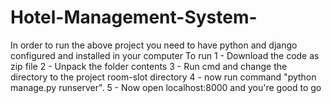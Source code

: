 # Hotel-Management-System-
In order to run the above project you need to have python and django configured and installed in your computer
To run
1 - Download the code as zip file
2 - Unpack the folder contents
3 - Run cmd and change the directory to the project room-slot directory
4 - now run command "python manage.py runserver".
5 - Now open localhost:8000 and you're good to go
